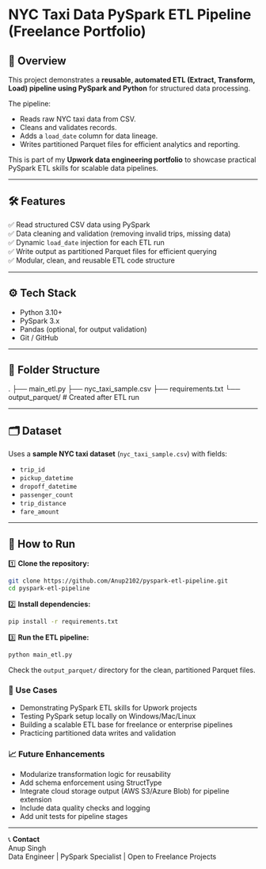 
# NYC Taxi Data PySpark ETL Pipeline (Freelance Portfolio)

## 🚀 Overview

This project demonstrates a **reusable, automated ETL (Extract, Transform, Load) pipeline using PySpark and Python** for structured data processing.

The pipeline:
- Reads raw NYC taxi data from CSV.
- Cleans and validates records.
- Adds a `load_date` column for data lineage.
- Writes partitioned Parquet files for efficient analytics and reporting.

This is part of my **Upwork data engineering portfolio** to showcase practical PySpark ETL skills for scalable data pipelines.

---

## 🛠️ Features

✅ Read structured CSV data using PySpark  
✅ Data cleaning and validation (removing invalid trips, missing data)  
✅ Dynamic `load_date` injection for each ETL run  
✅ Write output as partitioned Parquet files for efficient querying  
✅ Modular, clean, and reusable ETL code structure

---

## ⚙️ Tech Stack

- Python 3.10+
- PySpark 3.x
- Pandas (optional, for output validation)
- Git / GitHub

---

## 📂 Folder Structure


.
├── main_etl.py
├── nyc_taxi_sample.csv
├── requirements.txt
└── output_parquet/   # Created after ETL run


---

## 🗂️ Dataset

Uses a **sample NYC taxi dataset** (`nyc_taxi_sample.csv`) with fields:
- `trip_id`
- `pickup_datetime`
- `dropoff_datetime`
- `passenger_count`
- `trip_distance`
- `fare_amount`

---

## 🚀 How to Run


1️⃣ **Clone the repository:**
```bash
git clone https://github.com/Anup2102/pyspark-etl-pipeline.git
cd pyspark-etl-pipeline
```

2️⃣ **Install dependencies:**
```bash
pip install -r requirements.txt
```

3️⃣ **Run the ETL pipeline:**
```bash
python main_etl.py
```

Check the `output_parquet/` directory for the clean, partitioned Parquet files.

### 🎯 Use Cases
- Demonstrating PySpark ETL skills for Upwork projects
- Testing PySpark setup locally on Windows/Mac/Linux
- Building a scalable ETL base for freelance or enterprise pipelines
- Practicing partitioned data writes and validation

### 📈 Future Enhancements
- Modularize transformation logic for reusability
- Add schema enforcement using StructType
- Integrate cloud storage output (AWS S3/Azure Blob) for pipeline extension
- Include data quality checks and logging
- Add unit tests for pipeline stages

---

📞 **Contact**  
Anup Singh  
Data Engineer | PySpark Specialist | Open to Freelance Projects
